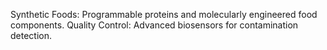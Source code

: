 Synthetic Foods: Programmable proteins and molecularly engineered food components.
Quality Control: Advanced biosensors for contamination detection.